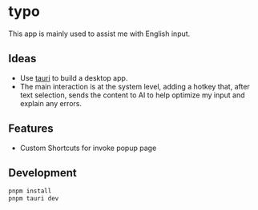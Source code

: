 # typo

This app is mainly used to assist me with English input.

## Ideas

- Use [tauri](https://v2.tauri.app/) to build a desktop app.
- The main interaction is at the system level, adding a hotkey that, after text selection, sends the content to AI to help optimize my input and explain any errors.

## Features

- Custom Shortcuts for invoke popup page


## Development

```bash
pnpm install
pnpm tauri dev
```